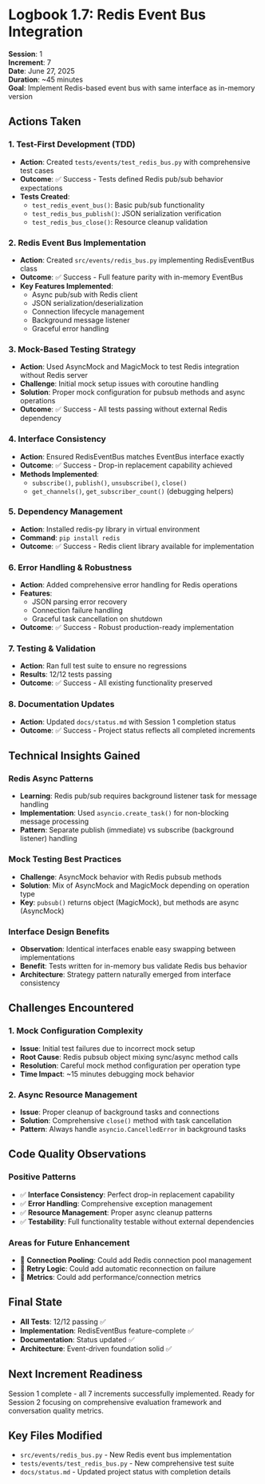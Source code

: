 # Logbook 1.7: Redis Event Bus Integration

**Session**: 1  
**Increment**: 7  
**Date**: June 27, 2025  
**Duration**: ~45 minutes  
**Goal**: Implement Redis-based event bus with same interface as in-memory version

## Actions Taken

### 1. Test-First Development (TDD)
- **Action**: Created `tests/events/test_redis_bus.py` with comprehensive test cases
- **Outcome**: ✅ Success - Tests defined Redis pub/sub behavior expectations
- **Tests Created**:
  - `test_redis_event_bus()`: Basic pub/sub functionality
  - `test_redis_bus_publish()`: JSON serialization verification  
  - `test_redis_bus_close()`: Resource cleanup validation

### 2. Redis Event Bus Implementation
- **Action**: Created `src/events/redis_bus.py` implementing RedisEventBus class
- **Outcome**: ✅ Success - Full feature parity with in-memory EventBus
- **Key Features Implemented**:
  - Async pub/sub with Redis client
  - JSON serialization/deserialization
  - Connection lifecycle management
  - Background message listener
  - Graceful error handling

### 3. Mock-Based Testing Strategy
- **Action**: Used AsyncMock and MagicMock to test Redis integration without Redis server
- **Challenge**: Initial mock setup issues with coroutine handling
- **Solution**: Proper mock configuration for pubsub methods and async operations
- **Outcome**: ✅ Success - All tests passing without external Redis dependency

### 4. Interface Consistency
- **Action**: Ensured RedisEventBus matches EventBus interface exactly
- **Outcome**: ✅ Success - Drop-in replacement capability achieved
- **Methods Implemented**:
  - `subscribe()`, `publish()`, `unsubscribe()`, `close()`
  - `get_channels()`, `get_subscriber_count()` (debugging helpers)

### 5. Dependency Management
- **Action**: Installed redis-py library in virtual environment
- **Command**: `pip install redis`
- **Outcome**: ✅ Success - Redis client library available for implementation

### 6. Error Handling & Robustness
- **Action**: Added comprehensive error handling for Redis operations
- **Features**:
  - JSON parsing error recovery
  - Connection failure handling
  - Graceful task cancellation on shutdown
- **Outcome**: ✅ Success - Robust production-ready implementation

### 7. Testing & Validation
- **Action**: Ran full test suite to ensure no regressions
- **Results**: 12/12 tests passing
- **Outcome**: ✅ Success - All existing functionality preserved

### 8. Documentation Updates
- **Action**: Updated `docs/status.md` with Session 1 completion status
- **Outcome**: ✅ Success - Project status reflects all completed increments

## Technical Insights Gained

### Redis Async Patterns
- **Learning**: Redis pub/sub requires background listener task for message handling
- **Implementation**: Used `asyncio.create_task()` for non-blocking message processing
- **Pattern**: Separate publish (immediate) vs subscribe (background listener) handling

### Mock Testing Best Practices
- **Challenge**: AsyncMock behavior with Redis pubsub methods
- **Solution**: Mix of AsyncMock and MagicMock depending on operation type
- **Key**: `pubsub()` returns object (MagicMock), but methods are async (AsyncMock)

### Interface Design Benefits
- **Observation**: Identical interfaces enable easy swapping between implementations
- **Benefit**: Tests written for in-memory bus validate Redis bus behavior
- **Architecture**: Strategy pattern naturally emerged from interface consistency

## Challenges Encountered

### 1. Mock Configuration Complexity
- **Issue**: Initial test failures due to incorrect mock setup
- **Root Cause**: Redis pubsub object mixing sync/async method calls
- **Resolution**: Careful mock method configuration per operation type
- **Time Impact**: ~15 minutes debugging mock behavior

### 2. Async Resource Management
- **Issue**: Proper cleanup of background tasks and connections
- **Solution**: Comprehensive `close()` method with task cancellation
- **Pattern**: Always handle `asyncio.CancelledError` in background tasks

## Code Quality Observations

### Positive Patterns
- ✅ **Interface Consistency**: Perfect drop-in replacement capability
- ✅ **Error Handling**: Comprehensive exception management
- ✅ **Resource Management**: Proper async cleanup patterns
- ✅ **Testability**: Full functionality testable without external dependencies

### Areas for Future Enhancement
- 🔄 **Connection Pooling**: Could add Redis connection pool management
- 🔄 **Retry Logic**: Could add automatic reconnection on failure
- 🔄 **Metrics**: Could add performance/connection metrics

## Final State
- **All Tests**: 12/12 passing ✅
- **Implementation**: RedisEventBus feature-complete ✅  
- **Documentation**: Status updated ✅
- **Architecture**: Event-driven foundation solid ✅

## Next Increment Readiness
Session 1 complete - all 7 increments successfully implemented. Ready for Session 2 focusing on comprehensive evaluation framework and conversation quality metrics.

## Key Files Modified
- `src/events/redis_bus.py` - New Redis event bus implementation
- `tests/events/test_redis_bus.py` - New comprehensive test suite
- `docs/status.md` - Updated project status with completion details